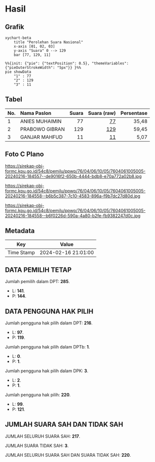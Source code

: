 # Hasil

## Grafik

```mermaid
xychart-beta
    title "Perolehan Suara Nasional"
    x-axis [01, 02, 03]
    y-axis "Suara" 0 --> 129
    bar [77, 129, 11]
```

```mermaid
%%{init: {"pie": {"textPosition": 0.5}, "themeVariables": {"pieOuterStrokeWidth": "5px"}} }%%
pie showData
    "1" : 77
    "2" : 129
    "3" : 11
```

## Tabel

| No. | Nama Paslon    | Suara | Suara (raw) | Persentase |
|:--- |:-------------- | -----:| -----------:| ----------:|
| 1   | ANIES MUHAIMIN | 77    | [77][p-1]   | 35,48      |
| 2   | PRABOWO GIBRAN | 129   | [129][p-2]  | 59,45      |
| 3   | GANJAR MAHFUD  | 11    | [11][p-3]   | 5,07       |


[p-1]: https://github.com/gigit-pemilu/pemilu-2024/blob/main/pilpres/hitung-suara/sub/76-sulawesi-barat/sub/04-polewali-mandar/sub/06-binuang/sub/1005-amassangan/sub/005-tps/sub/paslon-1.txt
[p-2]: https://github.com/gigit-pemilu/pemilu-2024/blob/main/pilpres/hitung-suara/sub/76-sulawesi-barat/sub/04-polewali-mandar/sub/06-binuang/sub/1005-amassangan/sub/005-tps/sub/paslon-2.txt
[p-3]: https://github.com/gigit-pemilu/pemilu-2024/blob/main/pilpres/hitung-suara/sub/76-sulawesi-barat/sub/04-polewali-mandar/sub/06-binuang/sub/1005-amassangan/sub/005-tps/sub/paslon-3.txt

## Foto C Plano

https://sirekap-obj-formc.kpu.go.id/54c8/pemilu/ppwp/76/04/06/10/05/7604061005005-20240216-184557--de9016f2-650b-4444-bdb8-e70a772a02b8.jpg

https://sirekap-obj-formc.kpu.go.id/54c8/pemilu/ppwp/76/04/06/10/05/7604061005005-20240216-184558--b6b5c387-7c10-4583-896a-f9b7dc27d80d.jpg

https://sirekap-obj-formc.kpu.go.id/54c8/pemilu/ppwp/76/04/06/10/05/7604061005005-20240216-184558--b6f0226d-590a-4a80-b2fe-fb9382247d0c.jpg


## Metadata

| Key        | Value               |
| ---------- | ------------------- |
| Time Stamp | 2024-02-16 21:01:00 |


## DATA PEMILIH TETAP

Jumlah pemilih dalam DPT: **285**.
 * L: **141**.
 * P: **144**.

## DATA PENGGUNA HAK PILIH

Jumlah pengguna hak pilih dalam DPT: **216**.
 * L: **97**.
 * P: **119**.

Jumlah pengguna hak pilih dalam DPTb: **1**.
 * L: **0**.
 * P: **1**.

Jumlah pengguna hak pilih dalam DPK: **3**.
 * L: **2**.
 * P: **1**.

Jumlah pengguna hak pilih: **220**.
 * L: **99**.
 * P: **121**.

## JUMLAH SUARA SAH DAN TIDAK SAH

JUMLAH SELURUH SUARA SAH: **217**.

JUMLAH SUARA TIDAK SAH: **3**.

JUMLAH SELURUH SUARA SAH DAN SUARA TIDAK SAH: **220**.


